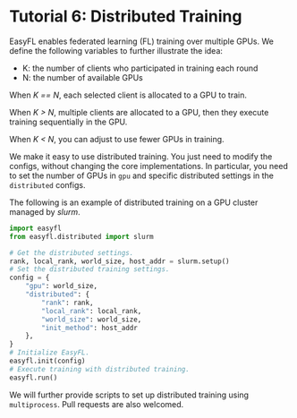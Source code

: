 # Tutorial 6: Distributed Training

EasyFL enables federated learning (FL) training over multiple GPUs. We define the following variables to further illustrate the idea:
* K: the number of clients who participated in training each round
* N: the number of available GPUs

When _K == N_, each selected client is allocated to a GPU to train.

When _K > N_, multiple clients are allocated to a GPU, then they execute training sequentially in the GPU.

When _K < N_, you can adjust to use fewer GPUs in training.

We make it easy to use distributed training. You just need to modify the configs, without changing the core implementations.
In particular, you need to set the number of GPUs in `gpu` and specific distributed settings in the `distributed` configs.

The following is an example of distributed training on a GPU cluster managed by _slurm_.

```python
import easyfl
from easyfl.distributed import slurm

# Get the distributed settings.
rank, local_rank, world_size, host_addr = slurm.setup()
# Set the distributed training settings.
config = {
    "gpu": world_size,
    "distributed": {
        "rank": rank, 
        "local_rank": local_rank, 
        "world_size": world_size, 
        "init_method": host_addr
    },
}
# Initialize EasyFL.
easyfl.init(config)
# Execute training with distributed training.
easyfl.run()
```

We will further provide scripts to set up distributed training using `multiprocess`. 
Pull requests are also welcomed.

